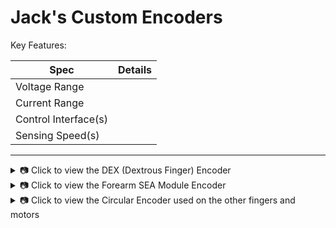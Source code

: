 # Jack's Custom Encoders

Key Features:

| Spec         | Details                              |
|------------------|--------------------------------------|
| Voltage Range              |           |
| Current Range              |           |
| Control Interface(s)       |           |
| Sensing Speed(s)           |           |

---
<details>
  <summary>📷 Click to view the DEX (Dextrous Finger) Encoder</summary>

  ![ODrive](./figures/DEX.png)

</details>

<details>
  <summary>📷 Click to view the Forearm SEA Module Encoder</summary>

  ![ODrive](./figures/Forearm.png)

</details>

<details>
  <summary>📷 Click to view the Circular Encoder used on the other fingers and motors</summary>

  ![ODrive](./figures/circular.png)

</details>
